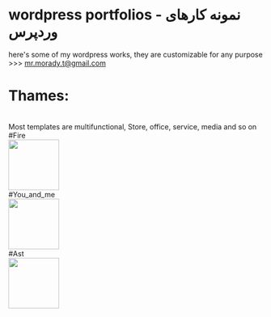 # wordpress portfolios - نمونه کارهای وردپرس 
here's some of my wordpress works, they are customizable for any purpose >>> mr.morady.t@gmail.com 
# Thames:
<br>
Most templates are multifunctional, Store, office, service, media and so on
<br>
#Fire
<br>
<img src="https://github.com/user-attachments/assets/3c9e606e-4805-424b-a1dc-a1176b6b01fe" width="100"/>
<br>
#You_and_me
<br>
<img src="https://github.com/user-attachments/assets/2ccb58d2-e716-4461-9c8f-c8023f0ababb" width="100"/>
<br>
#Ast
<br>
<img src="https://github.com/user-attachments/assets/f1842979-3ef4-4e79-8c6d-c2a03f88a7a6" width="100"/>

